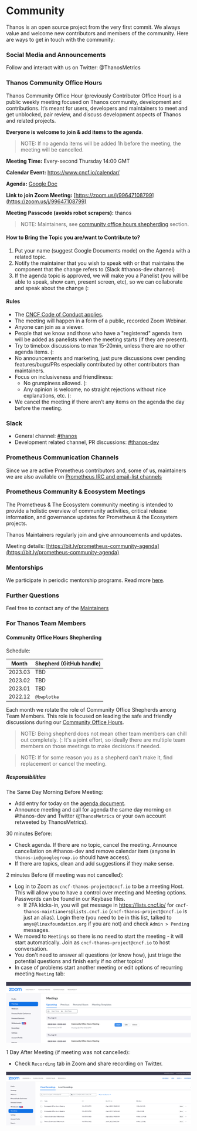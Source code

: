 # Community

Thanos is an open source project from the very first commit. We always value and welcome new contributors and members of the community. Here are ways to get in touch with the community:

### Social Media and Announcements

Follow and interact with us on Twitter: @ThanosMetrics

### Thanos Community Office Hours

Thanos Community Office Hour (previously Contributor Office Hour) is a public weekly meeting focused on Thanos community, development and contributions. It’s meant for users, developers and maintainers to meet and get unblocked, pair review, and discuss development aspects of Thanos and related projects.

**Everyone is welcome to join & add items to the agenda**.

> NOTE: If no agenda items will be added 1h before the meeting, the meeting will be cancelled.

**Meeting Time:** Every-second Thursday 14:00 GMT

**Calendar Event:** https://www.cncf.io/calendar/

**Agenda:** [Google Doc](https://docs.google.com/document/d/137XnxfOT2p1NcNUq6NWZjwmtlSdA6Wyti86Pd6cyQhs)

**Link to join Zoom Meeting:** [https://zoom.us/j/99647108799](https://zoom.us/j/99647108799)

**Meeting Passcode (avoids robot scrapers):** thanos

> NOTE: Maintainers, see [community office hours shepherding](#community-office-hours-shepherding) section.

#### How to Bring the Topic you are/want to Contribute to?

1. Put your name (suggest Google Documents mode) on the Agenda with a related topic.
2. Notify the maintainer that you wish to speak with or that maintains the component that the change refers to (Slack #thanos-dev channel)
3. If the agenda topic is approved, we will make you a Panelist (you will be able to speak, show cam, present screen, etc), so we can collaborate and speak about the change (:

#### Rules

* The [CNCF Code of Conduct applies](../../CODE_OF_CONDUCT.md).
* The meeting will happen in a form of a public, recorded Zoom Webinar.
* Anyone can join as a viewer.
* People that we know and those who have a "registered" agenda item will be added as panelists when the meeting starts (if they are present).
* Try to timebox discussions to max 15-20min, unless there are no other agenda items. (:
* No announcements and marketing, just pure discussions over pending features/bugs/PRs especially contributed by other contributors than maintainers.
* Focus on inclusiveness and friendliness:
  * No grumpiness allowed. (:
  * Any opinion is welcome, no straight rejections without nice explanations, etc. (:
* We cancel the meeting if there aren’t any items on the agenda the day before the meeting.

### Slack

* General channel: [#thanos](https://slack.cncf.io/)
* Development related channel, PR discussions: [#thanos-dev](https://slack.cncf.io/)

### Prometheus Communication Channels

Since we are active Prometheus contributors and, some of us, maintainers we are also available on [Prometheus IRC and email-list channels](https://prometheus.io/community/)

### Prometheus Community & Ecosystem Meetings

The Prometheus & The Ecosystem community meeting is intended to provide a holistic overview of community activities, critical release information, and governance updates for Prometheus & the Ecosystem projects.

Thanos Maintainers regularly join and give announcements and updates.

Meeting details: [https://bit.ly/prometheus-community-agenda](https://bit.ly/prometheus-community-agenda)

### Mentorships

We participate in periodic mentorship programs. Read more [here](mentorship.md).

### Further Questions

Feel free to contact any of the [Maintainers](../../MAINTAINERS.md)

### For Thanos Team Members

#### Community Office Hours Shepherding

Schedule:

| Month   | Shepherd (GitHub handle) |
|---------|:-------------------------|
| 2023.03 | TBD                      |
| 2023.02 | TBD                      |
| 2023.01 | TBD                      |
| 2022.12 | `@bwplotka`              |

Each month we rotate the role of Community Office Shepherds among Team Members. This role is focused on leading the safe and friendly discussions during our [Community Office Hours](#thanos-community-office-hours).

> NOTE: Being shepherd does not mean other team members can chill out completely. (: It's a joint effort, so ideally there are multiple team members on those meetings to make decisions if needed.

> NOTE: If for some reason you as a shepherd can't make it, find replacement or cancel the meeting.

##### Responsibilities

The Same Day Morning Before Meeting:

* Add entry for today on the [agenda document](https://docs.google.com/document/d/137XnxfOT2p1NcNUq6NWZjwmtlSdA6Wyti86Pd6cyQhs).
* Announce meeting and call for agenda the same day morning on #thanos-dev and Twitter (`@ThanosMetrics` or your own account retweeted by ThanosMetrics).

30 minutes Before:

* Check agenda. If there are no topic, cancel the meeting. Announce cancellation on #thanos-dev and remove calendar item (anyone in `thanos-io@googlegroup.io` should have access).
* If there are topics, clean and add suggestions if they make sense.

2 minutes Before (if meeting was not cancelled):

* Log in to Zoom as `cncf-thanos-project@cncf.io` to be a meeting Host. This will allow you to have a control over meeting and Meeting options. Passwords can be found in our Keybase files.
  * If 2FA kicks-in, you will get message in https://lists.cncf.io/ for `cncf-thanos-maintianers@lists.cncf.io` (`cncf-thanos-project@cncf.io` is just an alias). Login there (you need to be in this list, talked to `amye@linuxfoundation.org` if you are not) and check `Admin > Pending` messages.
* We moved to `Meetings` so there is no need to start the meeting - it will start automatically. Join as `cncf-thanos-project@cncf.io` to host conversation.
* You don't need to answer all questions (or know how), just triage the potential questions and finish early if no other topics!
* In case of problems start another meeting or edit options of recurring meeting `Meeting` tab:

![img.png](../img/zoomedit.png)

1 Day After Meeting (if meeting was not cancelled):

* Check `Recording` tab in Zoom and share recording on Twitter.

![img.png](../img/zoomrecording.png)
